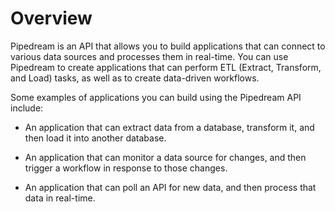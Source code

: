 # Overview
      
Pipedream is an API that allows you to build applications that can connect to various data sources and processes them in real-time. You can use Pipedream to create applications that can perform ETL (Extract, Transform, and Load) tasks, as well as to create data-driven workflows.

Some examples of applications you can build using the Pipedream API include:

- An application that can extract data from a database, transform it, and then load it into another database.

- An application that can monitor a data source for changes, and then trigger a workflow in response to those changes.

- An application that can poll an API for new data, and then process that data in real-time.